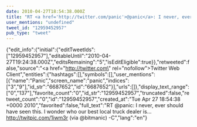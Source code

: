 ```yaml
---
date: 2010-04-27T18:54:38.000Z
title: "RT <a href='http://twitter.com/panic'>@panic</a>: I never, ever should have seen this. I wonder who our best local truck dealer is… http://twitpic.com/1iwm3r (via <a href='http://twitter.com/bitmanic'>@bitmanic</a>) -C″"
user_mentions: "undefined"
tweet_id: "12959452957"
pub_type: "tweet"
---
```

{"edit_info":{"initial":{"editTweetIds":["12959452957"],"editableUntil":"2010-04-27T19:24:38.000Z","editsRemaining":"5","isEditEligible":true}},"retweeted":false,"source":"<a href=\"http://twitter.com\" rel=\"nofollow\">Twitter Web Client</a>","entities":{"hashtags":[],"symbols":[],"user_mentions":[{"name":"Panic","screen_name":"panic","indices":["3","9"],"id_str":"6687652","id":"6687652"}],"urls":[]},"display_text_range":["0","137"],"favorite_count":"0","id_str":"12959452957","truncated":false,"retweet_count":"0","id":"12959452957","created_at":"Tue Apr 27 18:54:38 +0000 2010","favorited":false,"full_text":"RT @panic: I never, ever should have seen this. I wonder who our best local truck dealer is… http://twitpic.com/1iwm3r (via @bitmanic) -C","lang":"en"}
